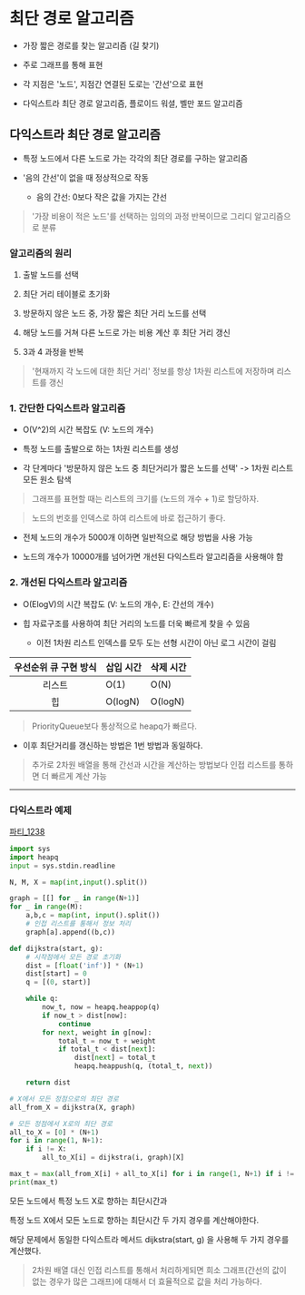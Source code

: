 # 최단 경로 알고리즘

- 가장 짧은 경로를 찾는 알고리즘 (길 찾기)

- 주로 그래프를 통해 표현

- 각 지점은 '노드', 지점간 연결된 도로는 '간선'으로 표현

- 다익스트라 최단 경로 알고리즘, 플로이드 워셜, 벨만 포드 알고리즘

## 다익스트라 최단 경로 알고리즘

- 특정 노드에서 다른 노드로 가는 각각의 최단 경로를 구하는 알고리즘

- '음의 간선'이 없을 때 정상적으로 작동

    - 음의 간선: 0보다 작은 값을 가지는 간선
 
> '가장 비용이 적은 노드'를 선택하는 임의의 과정 반복이므로 그리디 알고리즘으로 분류

### 알고리즘의 원리

1. 출발 노드를 선택

2. 최단 거리 테이블로 초기화

3. 방문하지 않은 노드 중, 가장 짧은 최단 거리 노드를 선택

4. 해당 노드를 거쳐 다른 노드로 가는 비용 계산 후 최단 거리 갱신

5. 3과 4 과정을 반복

> '현재까지 각 노드에 대한 최단 거리' 정보를 항상 1차원 리스트에 저장하며 리스트를 갱신

### 1. 간단한 다익스트라 알고리즘

- O(V^2)의 시간 복잡도 (V: 노드의 개수)

- 특정 노드를 출발으로 하는 1차원 리스트를 생성

- 각 단계마다 '방문하지 않은 노드 중 최단거리가 짧은 노드를 선택' -> 1차원 리스트 모든 원소 탐색

> 그래프를 표현할 때는 리스트의 크기를 (노드의 개수 + 1)로 할당하자.

> 노드의 번호를 인덱스로 하여 리스트에 바로 접근하기 좋다.

- 전체 노드의 개수가 5000개 이하면 일반적으로 해당 방법을 사용 가능

- 노드의 개수가 10000개를 넘어가면 개선된 다익스트라 알고리즘을 사용해야 함

### 2. 개선된 다익스트라 알고리즘

- O(ElogV)의 시간 복잡도 (V: 노드의 개수, E: 간선의 개수)

- 힙 자료구조를 사용하여 최단 거리의 노드를 더욱 빠르게 찾을 수 있음

    - 이전 1차원 리스트 인덱스를 모두 도는 선형 시간이 아닌 로그 시간이 걸림

|우선순위 큐 구현 방식|삽입 시간|삭제 시간|
|:---:|---|---|
|리스트|O(1)|O(N)|
|힙|O(logN)|O(logN)|

> PriorityQueue보다 통상적으로 heapq가 빠르다.

- 이후 최단거리를 갱신하는 방법은 1번 방법과 동일하다.

> 추가로 2차원 배열을 통해 간선과 시간을 계산하는 방법보다 인접 리스트를 통하면 더 빠르게 계산 가능

-----

### 다익스트라 예제

[파티_1238](https://www.acmicpc.net/problem/1238)

```Python
import sys
import heapq
input = sys.stdin.readline

N, M, X = map(int,input().split())

graph = [[] for _ in range(N+1)]
for _ in range(M):
    a,b,c = map(int, input().split())
    # 인접 리스트를 통해서 정보 처리
    graph[a].append((b,c))

def dijkstra(start, g):
    # 시작점에서 모든 경로 초기화
    dist = [float('inf')] * (N+1)
    dist[start] = 0
    q = [(0, start)]

    while q:
        now_t, now = heapq.heappop(q)
        if now_t > dist[now]:
            continue
        for next, weight in g[now]:
            total_t = now_t + weight
            if total_t < dist[next]:
                dist[next] = total_t
                heapq.heappush(q, (total_t, next))

    return dist

# X에서 모든 정점으로의 최단 경로
all_from_X = dijkstra(X, graph)

# 모든 정점에서 X로의 최단 경로
all_to_X = [0] * (N+1)
for i in range(1, N+1):
    if i != X:
        all_to_X[i] = dijkstra(i, graph)[X]

max_t = max(all_from_X[i] + all_to_X[i] for i in range(1, N+1) if i != X)
print(max_t)
```

모든 노드에서 특정 노드 X로 향하는 최단시간과

특정 노드 X에서 모든 노드로 향하는 최단시간 두 가지 경우를 계산해야한다.

해당 문제에서 동일한 다익스트라 메서드 dijkstra(start, g) 을 사용해 두 가지 경우를 계산했다.

> 2차원 배열 대신 인접 리스트를 통해서 처리하게되면 희소 그래프(간선의 값이 없는 경우가 많은 그래프)에 대해서 더 효율적으로 값을 처리 가능하다.
